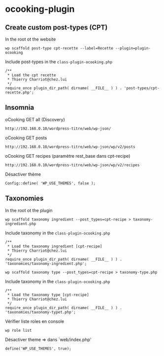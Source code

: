 # ocooking-plugin


## Create custom post-types (CPT)

In the root ot the website

```
wp scaffold post-type cpt-recette --label=Recette --plugin=plugin-ocooking
```

Include post-types in the `class-plugin-ocooking.php`

```
/**
 * Load the cpt recette
 * Thierry Charriot@chez.lui
 */
require_once plugin_dir_path( dirname( __FILE__ ) ) . 'post-types/cpt-recette.php';
```

## Insomnia

oCooking GET all (Discovery)

```
http://192.168.0.10/wordpress-titre/web/wp-json/
```

oCooking GET posts

```
http://192.168.0.10/wordpress-titre/web/wp-json/wp/v2/posts
```

oCooking GET recipes (paramètre rest_base dans cpt-recipe)

```
http://192.168.0.10/wordpress-titre/web/wp-json/wp/v2/recipes
```

Désactiver thème 

```
Config::define( 'WP_USE_THEMES', false );
```

## Taxonomies

In the root ot the plugin

```
wp scaffold taxonomy ingredient --post_types=cpt-recipe > taxonomy-ingredient.php
```

Include taxonomy in the `class-plugin-ocooking.php`

```
/**
 * Load the taxonomy ingredient [cpt-recipe]
 * Thierry Charriot@chez.lui
 */
require_once plugin_dir_path( dirname( __FILE__ ) ) . 'taxonomies/taxonomy-ingredient.php';
```

```
wp scaffold taxonomy type --post_types=cpt-recipe > taxonomy-type.php
```

Include taxonomy in the `class-plugin-ocooking.php`

```
/**
 * Load the taxonomy type [cpt-recipe]
 * Thierry Charriot@chez.lui
 */
require_once plugin_dir_path( dirname( __FILE__ ) ) . 'taxonomies/taxonomy-typet.php';
```

Vérifier liste roles en console

```
wp role list
```

Désactiver theme => dans `web/index.php'

```
define('WP_USE_THEMES', true);
```

